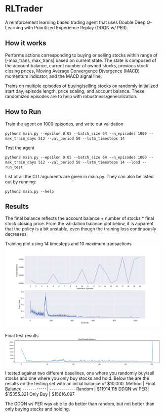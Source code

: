# RLTrader
A reinforcement learning based trading agent that uses Double Deep Q-Learning with Prioritized Experience Replay (DDQN w/ PER).

## How it works
Performs actions corresponding to buying or selling stocks within range of [-max_trans, max_trans] based on current state. The state is composed of the account balance, current number of owned stocks, previous stock closing prices, Moving Average Convergence Divergence (MACD) momentum indicator, and the MACD signal line.

Trains on multiple episodes of buying/selling stocks on randomly initialized start day, episode length, price scaling, and account balance. These randomized episodes are to help with robustness/generalization.  

## How to Run
Train the agent on 1000 episodes, and write out validation 
```shell
python3 main.py --epsilon 0.05 --batch_size 64 --n_episodes 1000 --max_train_days 512 --val_period 50 --lstm_timesteps 14
```

Test the agent
```shell
python3 main.py --epsilon 0.05 --batch_size 64 --n_episodes 1000 --max_train_days 512 --val_period 50 --lstm_timesteps 14 --load --run_test
```

List of all the CLI arguments are given in main.py. They can also be listed out by running:
```shell
python3 main.py --help
```

## Results
The final balance reflects the account balance + number of stocks * final stock closing price.  From the validation balance plot below, it is apparent that the policy is a bit unstable, even though the training loss continuously decreases.

Training plot using 14 timesteps and 10 maximum transactions
![Training Plot](Figures/val_balance_and_train_loss.png)

Final test results
![Test Plot](Figures/test_run_1000_max_10_step_14.png)



I tested against two different baselines, one where you randomly buy/sell stocks and one where you only buy stocks and hold. Below the are the results on the testing set with an initial balance of $10,000.
Method | Final Balance
------------| -------------
Random      | $11914.115
DDQN w/ PER | $15355.321
Only Buy    | $15616.097


The DDQN w/ PER was able to do better than random, but not better than only buying stocks and holding.